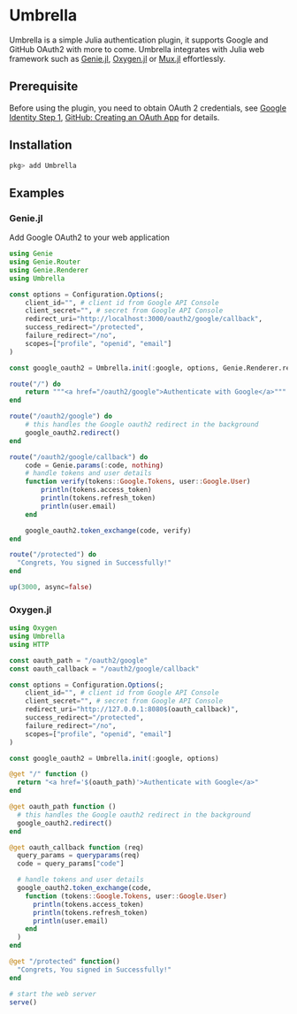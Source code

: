 # Umbrella

Umbrella is a simple Julia authentication plugin, it supports Google and GitHub OAuth2 with more to come. Umbrella integrates with Julia web framework such as [Genie.jl](https://github.com/GenieFramework/Genie.jl), [Oxygen.jl](https://github.com/ndortega/Oxygen.jl) or [Mux.jl](https://github.com/JuliaWeb/Mux.jl) effortlessly.

## Prerequisite
Before using the plugin, you need to obtain OAuth 2 credentials, see [Google Identity Step 1](https://developers.google.com/identity/protocols/oauth2#1.-obtain-oauth-2.0-credentials-from-the-dynamic_data.setvar.console_name-.), [GitHub: Creating an OAuth App](https://docs.github.com/en/developers/apps/building-oauth-apps/creating-an-oauth-app) for details.

## Installation

```julia
pkg> add Umbrella
```

## Examples

### Genie.jl
Add Google OAuth2 to your web application
```julia
using Genie
using Genie.Router
using Genie.Renderer
using Umbrella

const options = Configuration.Options(;
    client_id="", # client id from Google API Console
    client_secret="", # secret from Google API Console
    redirect_uri="http://localhost:3000/oauth2/google/callback",
    success_redirect="/protected",
    failure_redirect="/no",
    scopes=["profile", "openid", "email"]
)

const google_oauth2 = Umbrella.init(:google, options, Genie.Renderer.redirect)

route("/") do
    return """<a href="/oauth2/google">Authenticate with Google</a>"""
end

route("/oauth2/google") do
    # this handles the Google oauth2 redirect in the background
    google_oauth2.redirect()
end

route("/oauth2/google/callback") do
    code = Genie.params(:code, nothing)
    # handle tokens and user details
    function verify(tokens::Google.Tokens, user::Google.User)
        println(tokens.access_token)
        println(tokens.refresh_token)
        println(user.email)
    end

    google_oauth2.token_exchange(code, verify)
end

route("/protected") do
  "Congrets, You signed in Successfully!"
end

up(3000, async=false)
```

### Oxygen.jl
```julia
using Oxygen
using Umbrella
using HTTP

const oauth_path = "/oauth2/google"
const oauth_callback = "/oauth2/google/callback"

const options = Configuration.Options(;
    client_id="", # client id from Google API Console
    client_secret="", # secret from Google API Console
    redirect_uri="http://127.0.0.1:8080$(oauth_callback)",
    success_redirect="/protected",
    failure_redirect="/no",
    scopes=["profile", "openid", "email"]
)

const google_oauth2 = Umbrella.init(:google, options)

@get "/" function ()
  return "<a href='$(oauth_path)'>Authenticate with Google</a>"
end

@get oauth_path function ()
  # this handles the Google oauth2 redirect in the background
  google_oauth2.redirect()
end

@get oauth_callback function (req)
  query_params = queryparams(req)
  code = query_params["code"]

  # handle tokens and user details
  google_oauth2.token_exchange(code, 
    function (tokens::Google.Tokens, user::Google.User)
      println(tokens.access_token)
      println(tokens.refresh_token)
      println(user.email)
    end
  )
end

@get "/protected" function()
  "Congrets, You signed in Successfully!"
end

# start the web server
serve()
```
